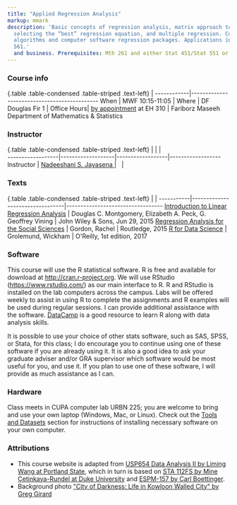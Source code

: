 ```yaml
---
title: "Applied Regression Analysis"
markup: mmark
description: 'Basic concepts of regression analysis, matrix approach to linear regression
  selecting the “best” regression equation, and multiple regression. Computational
  algorithms and computer software regression packages. Applications in science, engineering,
  561.'
  and business. Prerequisites: Mth 261 and either Stat 451/Stat 551 or Stat 461/Stat
---
```


### Course info

{.table .table-condensed .table-striped .text-left}
 <span></span>     | <span></span>
------------|---------------------------------------------
When        |  MWF	10:15-11:05                |
Where       |   DF    Douglas Fir 1                                  |
Office Hours|  [by appointment]() at EH 310 |
Fariborz Maseeh Department of Mathematics & Statistics

### Instructor
{.table .table-condensed .table-striped .text-left}
<span></span>     | <span></span>     | <span></span>    | <span></span>         
------------------|-------------------|------------------|------------------
Instructor        | [	Nadeeshani S. Jayasena ](https://www.pdx.edu/math/nadeeshani-jayasena) | <a href="mailto:nadeej2@pdx.edu" title="email"><i class="fa fa-envelope"></i></a> &nbsp;  |


### Texts

{.table .table-condensed .table-striped .text-left}
 <span></span>     | <span></span> | <span></span> 
-----------|---------------------------------|----------------------------------
[Introduction to Linear Regression Analysis](https://www.amazon.com/Introduction-Linear-Regression-Analysis-Fifth/dp/1118780574) | Douglas C. Montgomery, Elizabeth A. Peck, G. Geoffrey Vining | John Wiley & Sons, Jun 29, 2015
[Regression Analysis for the Social Sciences](https://www.amazon.com/Regression-Analysis-Social-Sciences-2/dp/113881251X) | Gordon, Rachel | Routledge, 2015
[R for Data Science](http://r4ds.had.co.nz/) | Grolemund, Wickham | O'Reilly, 1st edition, 2017

### Software

This course will use the R statistical software. R is free and available for download at http://cran.r-project.org. We will use RStudio (https://www.rstudio.com/) as our main interface to R. R and RStudio is installed on the lab computers across the campus. Labs will be offered weekly to assist in using R to complete the assignments and R examples will be used during regular sessions. I can provide additional assistance with the software. [DataCamp](https://www.datacamp.com/groups/usp654-data-analysis-2/) is a good resource to learn R along with data analysis skills. 

It is possible to use your choice of other stats software, such as SAS, SPSS, or Stata, for this class; I do encourage you to continue using one of these software if you are already using it. It is also a good idea to ask your graduate adviser and/or GRA supervisor which software would be most useful for you, and use it. If you plan to use one of these software, I will provide as much assistance as I can.

### Hardware

Class meets in CUPA computer lab URBN 225; you are welcome to bring and use your own laptop (Windows, Mac, or Linux). Check out the [Tools and Datasets](/tools) section for instructions of installing necessary software on your own computer.

### Attributions

- This course website is adapted from [USP654 Data Analysis II by Liming Wang at Portland State](https://usp654.github.io), which in turn is based on [STA 112FS by Mine Çetinkaya-Rundel at Duke University](http://www2.stat.duke.edu/courses/Fall17/sta112.01/) and [ESPM-157 by Carl Boettinger](https://espm-157.carlboettiger.info/).
- Background photo ["City of Darkness: Life in Kowloon Walled City" by Greg Girard](http://greggirard.bigcartel.com/)
